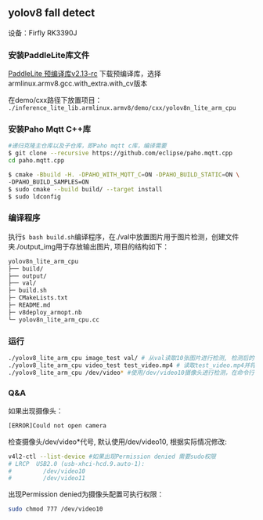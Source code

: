 ## yolov8 fall detect
设备：Firfly RK3390J

### 安装PaddleLite库文件


[PaddleLite 预编译库v2.13-rc](https://github.com/PaddlePaddle/Paddle-Lite/releases/tag/v2.13-rc)
下载预编译库，选择armlinux.armv8.gcc.with_extra.with_cv版本

在demo/cxx路径下放置项目：
`./inference_lite_lib.armlinux.armv8/demo/cxx/yolov8n_lite_arm_cpu`

### 安装Paho Mqtt C++库

```bash
#递归克隆主仓库以及子仓库，即Paho mqtt c库，编译需要
$ git clone --recursive https://github.com/eclipse/paho.mqtt.cpp 
cd paho.mqtt.cpp

$ cmake -Bbuild -H. -DPAHO_WITH_MQTT_C=ON -DPAHO_BUILD_STATIC=ON \
-DPAHO_BUILD_SAMPLES=ON
$ sudo cmake --build build/ --target install  
$ sudo ldconfig
```

### 编译程序
执行`$ bash build.sh`编译程序，在./val中放置图片用于图片检测，创建文件夹./output_img用于存放输出图片, 项目的结构如下：
```bash
yolov8n_lite_arm_cpu
├── build/
├── output/
├── val/
├─ build.sh
├─ CMakeLists.txt
├─ README.md
├─ v8deploy_armopt.nb
└─ yolov8n_lite_arm_cpu.cc
```

### 运行

```bash
./yolov8_lite_arm_cpu image_test val/ # 从val读取10张图片进行检测, 检测后的图片保存在output中
./yolov8_lite_arm_cpu video_test test_video.mp4 # 读取test_video.mp4并将输出的视频保存在output中
./yolov8_lite_arm_cpu /dev/video* #使用/dev/video10摄像头进行检测，在命令行中显示检测参数，并在ouput中将当前检测帧保存为Camfram_yolov8n_lite_falldetect.jpg
```

### Q&A
如果出现摄像头：
```bash
[ERROR]Could not open camera
```
检查摄像头/dev/video*代号, 默认使用/dev/video10, 根据实际情况修改:
```bash
v4l2-ctl --list-device #如果出现Permission denied 需要sudo权限
# LRCP  USB2.0 (usb-xhci-hcd.9.auto-1):
#         /dev/video10
#         /dev/video11
```
出现Permission denied为摄像头配置可执行权限：
```bash
sudo chmod 777 /dev/video10
```

